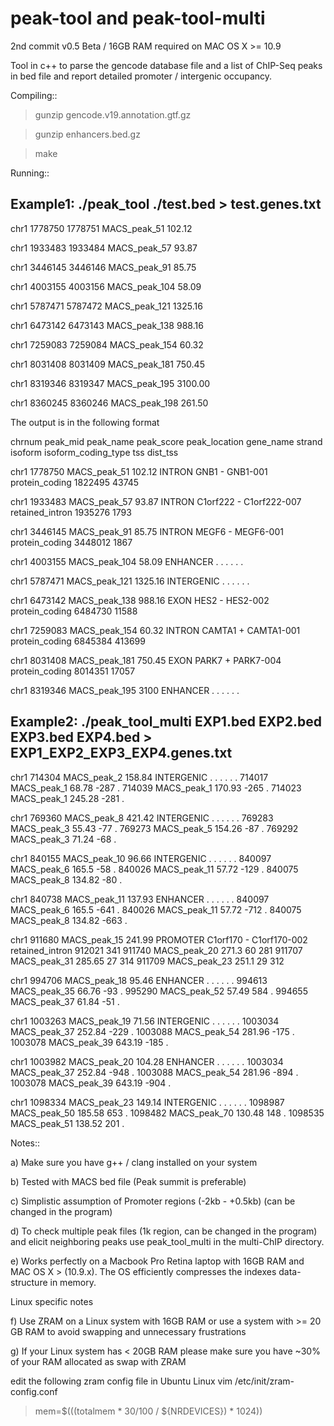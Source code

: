 # peak-tool and peak-tool-multi

2nd commit v0.5 Beta / 16GB RAM required on MAC OS X >= 10.9

Tool in c++ to parse the gencode database file and a list of ChIP-Seq peaks in bed file and report detailed promoter / intergenic occupancy.

Compiling::

>gunzip gencode.v19.annotation.gtf.gz 

>gunzip enhancers.bed.gz 

>make  

Running::

Example1:
./peak_tool ./test.bed > test.genes.txt
-------------------------------------------------

chr1	1778750	1778751	MACS_peak_51	102.12

chr1	1933483	1933484	MACS_peak_57	93.87

chr1	3446145	3446146	MACS_peak_91	85.75

chr1	4003155	4003156	MACS_peak_104	58.09

chr1	5787471	5787472	MACS_peak_121	1325.16

chr1	6473142	6473143	MACS_peak_138	988.16

chr1	7259083	7259084	MACS_peak_154	60.32

chr1	8031408	8031409	MACS_peak_181	750.45

chr1	8319346	8319347	MACS_peak_195	3100.00

chr1	8360245	8360246	MACS_peak_198	261.50

The output is in the following format

chrnum peak_mid peak_name peak_score peak_location gene_name strand isoform isoform_coding_type tss dist_tss

chr1	1778750	MACS_peak_51	102.12	INTRON	GNB1	-	GNB1-001	protein_coding	1822495	43745

chr1	1933483	MACS_peak_57	93.87	INTRON	C1orf222	-	C1orf222-007	retained_intron	1935276	1793

chr1	3446145	MACS_peak_91	85.75	INTRON	MEGF6	-	MEGF6-001	protein_coding	3448012	1867

chr1	4003155	MACS_peak_104	58.09	ENHANCER	.	.	.	.	.	.

chr1	5787471	MACS_peak_121	1325.16	INTERGENIC	.	.	.	.	.	.

chr1	6473142	MACS_peak_138	988.16	EXON	HES2	-	HES2-002	protein_coding	6484730	11588

chr1	7259083	MACS_peak_154	60.32	INTRON	CAMTA1	+	CAMTA1-001	protein_coding	6845384	413699

chr1	8031408	MACS_peak_181	750.45	EXON	PARK7	+	PARK7-004	protein_coding	8014351	17057

chr1	8319346	MACS_peak_195	3100	ENHANCER	.	.	.	.	.	.

Example2:
./peak_tool_multi EXP1.bed EXP2.bed EXP3.bed EXP4.bed > EXP1_EXP2_EXP3_EXP4.genes.txt
--------------------------------------------------

chr1	714304	MACS_peak_2	158.84	INTERGENIC	.	.	.	.	.	.	714017	MACS_peak_1	68.78	-287	.	714039	MACS_peak_1	170.93	-265	.	714023	MACS_peak_1	245.28	-281	.

chr1	769360	MACS_peak_8	421.42	INTERGENIC	.	.	.	.	.	.	769283	MACS_peak_3	55.43	-77	.	769273	MACS_peak_5	154.26	-87	.	769292	MACS_peak_3	71.24	-68	.

chr1	840155	MACS_peak_10	96.66	INTERGENIC	.	.	.	.	.	.	840097	MACS_peak_6	165.5	-58	.	840026	MACS_peak_11	57.72	-129	.	840075	MACS_peak_8	134.82	-80	.

chr1	840738	MACS_peak_11	137.93	ENHANCER	.	.	.	.	.	.	840097	MACS_peak_6	165.5	-641	.	840026	MACS_peak_11	57.72	-712	.	840075	MACS_peak_8	134.82	-663	.

chr1	911680	MACS_peak_15	241.99	PROMOTER	C1orf170	-	C1orf170-002	retained_intron	912021	341	911740	MACS_peak_20	271.3	60	281	911707	MACS_peak_31	285.65	27	314	911709	MACS_peak_23	251.1	29	312

chr1	994706	MACS_peak_18	95.46	ENHANCER	.	.	.	.	.	.	994613	MACS_peak_35	66.76	-93	.	995290	MACS_peak_52	57.49	584	.	994655	MACS_peak_37	61.84	-51	.

chr1	1003263	MACS_peak_19	71.56	INTERGENIC	.	.	.	.	.	.	1003034	MACS_peak_37	252.84	-229	.	1003088	MACS_peak_54	281.96	-175	.	1003078	MACS_peak_39	643.19	-185	.

chr1	1003982	MACS_peak_20	104.28	ENHANCER	.	.	.	.	.	.	1003034	MACS_peak_37	252.84	-948	.	1003088	MACS_peak_54	281.96	-894	.	1003078	MACS_peak_39	643.19	-904	.

chr1	1098334	MACS_peak_23	149.14	INTERGENIC	.	.	.	.	.	.	1098987	MACS_peak_50	185.58	653	.	1098482	MACS_peak_70	130.48	148	.	1098535	MACS_peak_51	138.52	201	.

Notes::

a) Make sure you have g++ / clang installed on your system 

b) Tested with MACS bed file (Peak summit is preferable)

c) Simplistic assumption of Promoter regions (-2kb - +0.5kb) (can be changed in the program)

d) To check multiple peak files (1k region, can be changed in the program) and elicit neighboring peaks use peak_tool_multi in the multi-ChIP directory.

e) Works perfectly on a Macbook Pro Retina laptop with 16GB RAM and MAC OS X > (10.9.x).
   The OS efficiently compresses the indexes data-structure in memory.

Linux specific notes

f) Use ZRAM on a Linux system with 16GB RAM or use a system with >= 20 GB RAM to avoid swapping and unnecessary frustrations

g) If your Linux system has < 20GB RAM please make sure you have ~30% of your RAM allocated as swap with ZRAM

edit the following zram config file in Ubuntu Linux
vim /etc/init/zram-config.conf
> mem=$(((totalmem * 30/100 / ${NRDEVICES}) * 1024))



